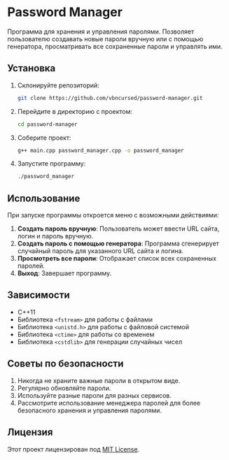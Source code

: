 # Password Manager

Программа для хранения и управления паролями. Позволяет пользователю создавать новые пароли вручную или с помощью генератора, просматривать все сохраненные пароли и управлять ими.

## Установка

1. Склонируйте репозиторий:

    ```bash
    git clone https://github.com/vbncursed/password-manager.git
    ```

2. Перейдите в директорию с проектом:

    ```bash
    cd password-manager
    ```

3. Соберите проект:

    ```bash
    g++ main.cpp password_manager.cpp -o password_manager
    ```

4. Запустите программу:

    ```bash
    ./password_manager
    ```

## Использование

При запуске программы откроется меню с возможными действиями:

1. **Создать пароль вручную**: Пользователь может ввести URL сайта, логин и пароль вручную.
2. **Создать пароль с помощью генератора**: Программа сгенерирует случайный пароль для указанного URL сайта и логина.
3. **Просмотреть все пароли**: Отображает список всех сохраненных паролей.
4. **Выход**: Завершает программу.

## Зависимости

- C++11
- Библиотека `<fstream>` для работы с файлами
- Библиотека `<unistd.h>` для работы с файловой системой
- Библиотека `<ctime>` для работы со временем
- Библиотека `<cstdlib>` для генерации случайных чисел

## Советы по безопасности

1. Никогда не храните важные пароли в открытом виде.
2. Регулярно обновляйте пароли.
3. Используйте разные пароли для разных сервисов.
4. Рассмотрите использование менеджера паролей для более безопасного хранения и управления паролями.

## Лицензия

Этот проект лицензирован под [MIT License](LICENSE).
